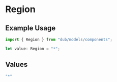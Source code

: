 # Region

## Example Usage

```typescript
import { Region } from "dub/models/components";

let value: Region = "*";
```

## Values

```typescript
"*"
```